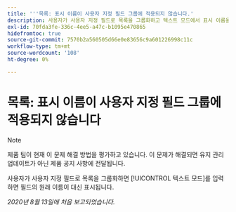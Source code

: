 ```yaml
---
title: '''목록: 표시 이름이 사용자 지정 필드 그룹에 적용되지 않습니다.'
description: 사용자가 사용자 지정 필드로 목록을 그룹화하고 텍스트 모드에서 표시 이름을 변경하면 필드의 원래 이름이 대신 표시됩니다.
exl-id: 70fda3fe-336c-4ee5-a47c-b1095e470865
hidefromtoc: true
source-git-commit: 7570b2a560505d66e0e83656c9a601226998c11c
workflow-type: tm+mt
source-wordcount: '108'
ht-degree: 0%

---
```


# 목록: 표시 이름이 사용자 지정 필드 그룹에 적용되지 않습니다

>[!NOTE]
>
>제품 팀이 현재 이 문제 해결 방법을 평가하고 있습니다. 이 문제가 해결되면 유지 관리 업데이트가 아닌 제품 공지 사항에 전달됩니다.

사용자가 사용자 지정 필드로 목록을 그룹화하면 [!UICONTROL 텍스트 모드]를 입력하면 필드의 원래 이름이 대신 표시됩니다.

_2020년 8월 13일에 처음 보고되었습니다._
